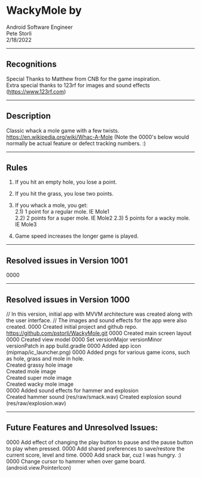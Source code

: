 # WackyMole by   
Android Software Engineer  
Pete Storli  
2/18/2022  
  
----------------------------------------------------------------------------------------------------  
Recognitions  
----------------------------------------------------------------------------------------------------  
Special Thanks to Matthew from CNB for the game inspiration.  
Extra special thanks to 123rf for images and sound effects (https://www.123rf.com)  
  
----------------------------------------------------------------------------------------------------  
Description  
----------------------------------------------------------------------------------------------------  
  Classic whack a mole game with a few twists.  
  https://en.wikipedia.org/wiki/Whac-A-Mole 
  (Note the 0000's below would normally be actual feature or defect tracking numbers. :)  
  
----------------------------------------------------------------------------------------------------    
Rules  
----------------------------------------------------------------------------------------------------  
  1) If you hit an empty hole, you lose a point.  
  2) If you hit the grass, you lose two points.  
  2) If you whack a mole, you get:  
    2.1) 1 point for a regular mole. IE Mole1  
    2.2) 2 points for a super mole.  IE Mole2 
    2.3) 5 points for a wacky mole.  IE Mole3
       
  3) Game speed increases the longer game is played.  

----------------------------------------------------------------------------------------------------    
Resolved issues in Version 1001
----------------------------------------------------------------------------------------------------
  0000

----------------------------------------------------------------------------------------------------    
Resolved issues in Version 1000       
----------------------------------------------------------------------------------------------------  
  // In this version, initial app with MVVM architecture was created along with the user interface. 
  // The images and sound effects for the app were also created.
  0000 Created initial project and github repo.  
       https://github.com/pstorli/WackyMole.git
  0000 Created main screen layout  
  0000 Created view model
  0000 Set versionMajor versionMinor versionPatch in app build.gradle
  0000 Added app icon (mipmap/ic_launcher.png)
  0000 Added pngs for various game icons, such as hole, grass and mole in hole.  
       Created grassy hole image  
       Created mole image  
       Created super mole image  
       Created wacky mole image  
  0000 Added sound effects for hammer and explosion  
       Created hammer sound  (res/raw/smack.wav) 
       Created explosion sound (res/raw/explosion.wav) 
  
----------------------------------------------------------------------------------------------------    
Future Features and Unresolved Issues:      
----------------------------------------------------------------------------------------------------
  0000 Add effect of changing the play button to pause and the pause button to play when pressed.
  0000 Add shared preferences to save/restore the current score, level and time.
  0000 Add snack bar, cuz I was hungry. :)
  0000 Change cursor to hammer when over game board. (android.view.PointerIcon) 
  
  
  
  
  



